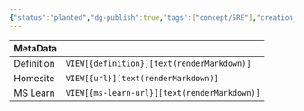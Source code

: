 ```yaml
---
{"status":"planted","dg-publish":true,"tags":["concept/SRE"],"creation_date":"2024-05-08 18:10","definition":"undefined","ms-learn-url":"undefined","url":"https://en.wikipedia.org/wiki/CAP_theorem#:~:text=In%20the%20presence%20of%20a,date%20due%20to%20network%20partitioning.","aliases":["Brewer's theorem"],"permalink":"/concepts/cap-theorem/","dgPassFrontmatter":true}
---
```



| MetaData   |                                              |
| ---------- | -------------------------------------------- |
| Definition | `VIEW[{definition}][text(renderMarkdown)]`   |
| Homesite   | `VIEW[{url}][text(renderMarkdown)]`          |
| MS Learn   | `VIEW[{ms-learn-url}][text(renderMarkdown)]` |
